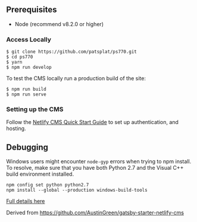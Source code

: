 ## Prerequisites

- Node (recommend v8.2.0 or higher)

### Access Locally
```
$ git clone https://github.com/patsplat/ps770.git
$ cd ps770
$ yarn
$ npm run develop
```
To test the CMS locally run a production build of the site:
```
$ npm run build
$ npm run serve
```

### Setting up the CMS
Follow the [Netlify CMS Quick Start Guide](https://www.netlifycms.org/docs/quick-start/#authentication) to set up authentication, and hosting.

## Debugging
Windows users might encounter ```node-gyp``` errors when trying to npm install.
To resolve, make sure that you have both Python 2.7 and the Visual C++ build environment installed.
```
npm config set python python2.7
npm install --global --production windows-build-tools
```

[Full details here](https://www.npmjs.com/package/node-gyp 'NPM node-gyp page')

Derived from https://github.com/AustinGreen/gatsby-starter-netlify-cms
